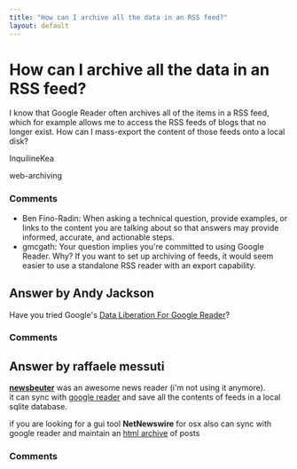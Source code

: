 ```yaml
---
title: "How can I archive all the data in an RSS feed?"
layout: default
---
```

How can I archive all the data in an RSS feed?
=====================
I know that Google Reader often archives all of the items in a RSS feed,
which for example allows me to access the RSS feeds of blogs that no
longer exist. How can I mass-export the content of those feeds onto a
local disk?

InquilineKea

<div class="tags"><span class="tag">web-archiving</span></div>

### Comments ###
* Ben Fino-Radin: When asking a technical question, provide examples, or links to the
content you are talking about so that answers may provide informed,
accurate, and actionable steps.
* gmcgath: Your question implies you're committed to using Google Reader. Why? If
you want to set up archiving of feeds, it would seem easier to use a
standalone RSS reader with an export capability.


Answer by Andy Jackson
----------------
Have you tried Google's [Data Liberation For Google
Reader](http://www.dataliberation.org/google/reader)?

### Comments ###

Answer by raffaele messuti
----------------
[**newsbeuter**](http://www.newsbeuter.org/) was an awesome news reader
(i'm not using it anymore).\
 it can sync with [google
reader](http://www.newsbeuter.org/doc/newsbeuter.html#_google_reader_support)
and save all the contents of feeds in a local sqlite database.

if you are looking for a gui tool **NetNewswire** for osx also can sync
with google reader and maintain an [html
archive](http://ranchero.com/netnewswire/help/3.2/en/htmlArchive.html)
of posts

### Comments ###

